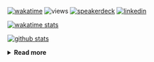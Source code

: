 [![wakatime](https://wakatime.com/badge/user/ddf27f94-292a-4343-b7eb-1143a4c6cf87.svg)](https://wakatime.com/@ddf27f94-292a-4343-b7eb-1143a4c6cf87)
![views](https://komarev.com/ghpvc/?username=chck&color=blueviolet)
[![speakerdeck](https://img.shields.io/badge/Speaker_Deck-chck-8a2be2?style=flat-square&logo=speaker-deck)](https://speakerdeck.com/chck)
[![linkedin](https://img.shields.io/badge/LinkedIn-chck-8a2be2?style=flat-square&logo=linkedin)](https://www.linkedin.com/in/chck/)

[![wakatime stats](https://github-readme-stats-nine-umber-51.vercel.app/api/wakatime?username=chck&layout=compact&count_private=true&hide_title=true&hide=Other&theme=buefy&langs_count=14)](https://wakatime.com/@chck?rank=me)

[![github stats](https://github-readme-stats-nine-umber-51.vercel.app/api?username=chck&count_private=true&show_icons=true&hide_title=true&theme=buefy)](https://github.com/anuraghazra/github-readme-stats)

<details>
  <summary><b>Read more</b></summary>
  <br>

  <!--START_SECTION:waka-->
**🐱 My GitHub Data** 

> 📦 132.9 kB Used in GitHub's Storage 
 > 
> 🏆 695 Contributions in the Year 2025
 > 
> 💼 Opted to Hire
 > 
> 📜 133 Public Repositories 
 > 
> 🔑 24 Private Repositories 
 > 
**I'm a Night 🦉** 

```text
🌞 Morning                1518 commits        █████░░░░░░░░░░░░░░░░░░░░   18.21 % 
🌆 Daytime                2432 commits        ███████░░░░░░░░░░░░░░░░░░   29.18 % 
🌃 Evening                2281 commits        ███████░░░░░░░░░░░░░░░░░░   27.37 % 
🌙 Night                  2104 commits        ██████░░░░░░░░░░░░░░░░░░░   25.24 % 
```
📅 **I'm Most Productive on Thursday** 

```text
Monday                   1469 commits        ████░░░░░░░░░░░░░░░░░░░░░   17.62 % 
Tuesday                  1421 commits        ████░░░░░░░░░░░░░░░░░░░░░   17.05 % 
Wednesday                1546 commits        █████░░░░░░░░░░░░░░░░░░░░   18.55 % 
Thursday                 1823 commits        █████░░░░░░░░░░░░░░░░░░░░   21.87 % 
Friday                   834 commits         ███░░░░░░░░░░░░░░░░░░░░░░   10.01 % 
Saturday                 525 commits         ██░░░░░░░░░░░░░░░░░░░░░░░   06.30 % 
Sunday                   717 commits         ██░░░░░░░░░░░░░░░░░░░░░░░   08.60 % 
```


📊 **This Week I Spent My Time On** 

```text
💬 Programming Languages: 
Other                    17 hrs 37 mins      █████████████░░░░░░░░░░░░   53.94 % 
Python                   5 hrs 59 mins       █████░░░░░░░░░░░░░░░░░░░░   18.33 % 
Terraform                2 hrs 37 mins       ██░░░░░░░░░░░░░░░░░░░░░░░   08.05 % 
Rust                     2 hrs 23 mins       ██░░░░░░░░░░░░░░░░░░░░░░░   07.31 % 
TOML                     1 hr 52 mins        █░░░░░░░░░░░░░░░░░░░░░░░░   05.72 % 

🔥 Editors: 
Chrome                   21 hrs 36 mins      █████████████████░░░░░░░░   66.12 % 
PyCharm                  7 hrs 58 mins       ██████░░░░░░░░░░░░░░░░░░░   24.42 % 
RustRover                2 hrs 1 min         ██░░░░░░░░░░░░░░░░░░░░░░░   06.19 % 
Zed                      40 mins             █░░░░░░░░░░░░░░░░░░░░░░░░   02.09 % 
Neovim                   22 mins             ░░░░░░░░░░░░░░░░░░░░░░░░░   01.14 % 
```

**I Mostly Code in Python** 

```text
Python                   47 repos            ████████░░░░░░░░░░░░░░░░░   33.57 % 
Jupyter Notebook         19 repos            ███░░░░░░░░░░░░░░░░░░░░░░   13.57 % 
Ruby                     11 repos            ██░░░░░░░░░░░░░░░░░░░░░░░   07.86 % 
HCL                      6 repos             █░░░░░░░░░░░░░░░░░░░░░░░░   04.29 % 
TypeScript               6 repos             █░░░░░░░░░░░░░░░░░░░░░░░░   04.29 % 
```



**Timeline**

![Lines of Code chart](https://raw.githubusercontent.com/chck/chck/main/assets/bar_graph.png)


 Last Updated on 2025-08-22 02:08 UTC
<!--END_SECTION:waka-->
</details>

